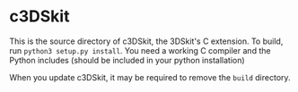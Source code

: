 # c3DSkit

This is the source directory of c3DSkit, the 3DSkit's C extension.
To build, run `python3 setup.py install`. You need a working C compiler and the Python includes (should be included in your python installation)

When you update c3DSkit, it may be required to remove the `build` directory.